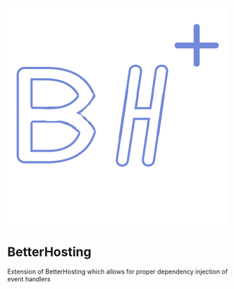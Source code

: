 ﻿![Logo of BetterHosting](https://raw.githubusercontent.com/qwazwak/BetterHosting/master/Library/logo/logo.png)

# BetterHosting 

Extension of BetterHosting which allows for proper dependency injection of event handlers